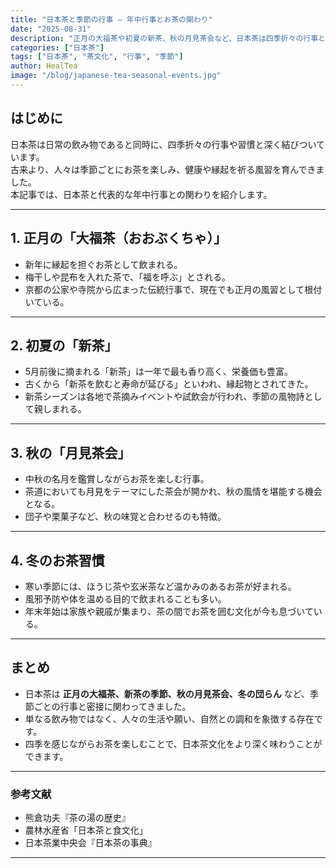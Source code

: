 ```yaml
---
title: "日本茶と季節の行事 ― 年中行事とお茶の関わり"
date: "2025-08-31"
description: "正月の大福茶や初夏の新茶、秋の月見茶会など、日本茶は四季折々の行事と結びついてきました。日本茶と季節の文化的な関わりを解説します。"
categories: ["日本茶"]
tags: ["日本茶", "茶文化", "行事", "季節"]
author: HealTea
image: "/blog/japanese-tea-seasonal-events.jpg"
---
```


## はじめに
日本茶は日常の飲み物であると同時に、四季折々の行事や習慣と深く結びついています。  
古来より、人々は季節ごとにお茶を楽しみ、健康や縁起を祈る風習を育んできました。  
本記事では、日本茶と代表的な年中行事との関わりを紹介します。

---

## 1. 正月の「大福茶（おおぶくちゃ）」
- 新年に縁起を担ぐお茶として飲まれる。  
- 梅干しや昆布を入れた茶で、「福を呼ぶ」とされる。  
- 京都の公家や寺院から広まった伝統行事で、現在でも正月の風習として根付いている。  

---

## 2. 初夏の「新茶」
- 5月前後に摘まれる「新茶」は一年で最も香り高く、栄養価も豊富。  
- 古くから「新茶を飲むと寿命が延びる」といわれ、縁起物とされてきた。  
- 新茶シーズンは各地で茶摘みイベントや試飲会が行われ、季節の風物詩として親しまれる。  

---

## 3. 秋の「月見茶会」
- 中秋の名月を鑑賞しながらお茶を楽しむ行事。  
- 茶道においても月見をテーマにした茶会が開かれ、秋の風情を堪能する機会となる。  
- 団子や栗菓子など、秋の味覚と合わせるのも特徴。  

---

## 4. 冬のお茶習慣
- 寒い季節には、ほうじ茶や玄米茶など温かみのあるお茶が好まれる。  
- 風邪予防や体を温める目的で飲まれることも多い。  
- 年末年始は家族や親戚が集まり、茶の間でお茶を囲む文化が今も息づいている。  

---

## まとめ
- 日本茶は **正月の大福茶、新茶の季節、秋の月見茶会、冬の団らん** など、季節ごとの行事と密接に関わってきました。  
- 単なる飲み物ではなく、人々の生活や願い、自然との調和を象徴する存在です。  
- 四季を感じながらお茶を楽しむことで、日本茶文化をより深く味わうことができます。  

---

### 参考文献
- 熊倉功夫『茶の湯の歴史』  
- 農林水産省「日本茶と食文化」  
- 日本茶業中央会『日本茶の事典』  



---

